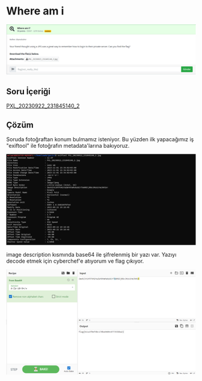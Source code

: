 # Where am i
![Soru](https://github.com/mel4mi/Huntress2023-Writeups/blob/main/Depo/OSINT/Where_Am_I/Where_Am_i.png)
## Soru İçeriği
[PXL_20230922_231845140_2](https://github.com/mel4mi/Huntress2023-Writeups/blob/main/Depo/OSINT/Where_Am_I/PXL_20230922_231845140_2.jpg)

## Çözüm

Soruda fotoğraftan konum bulmamız isteniyor. Bu yüzden ilk yapacağımız iş "exiftool" ile fotoğrafın metadata'larına bakıyoruz.

![](https://github.com/mel4mi/Huntress2023-Writeups/blob/main/Depo/OSINT/Where_Am_I/Screenshot_1.png)

image description kısmında base64 ile şifrelenmiş bir yazı var. Yazıyı decode etmek için cyberchef'e atıyorum ve flag çıkıyor.

![](https://github.com/mel4mi/Huntress2023-Writeups/blob/main/Depo/OSINT/Where_Am_I/Screenshot_4.png)
